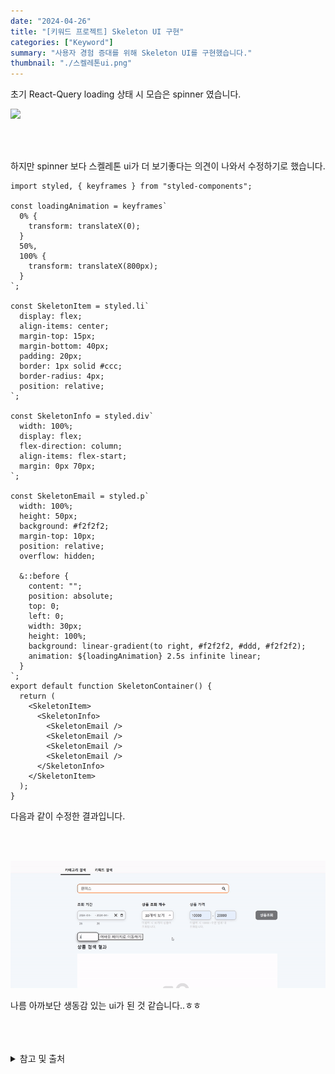 ```yaml
---
date: "2024-04-26"
title: "[키워드 프로젝트] Skeleton UI 구현"
categories: ["Keyword"]
summary: "사용자 경험 증대를 위해 Skeleton UI를 구현했습니다."
thumbnail: "./스켈레톤ui.png"
---
```


초기 React-Query loading 상태 시 모습은 spinner 였습니다.

![](https://velog.velcdn.com/images/dogmnil2007/post/c55d3353-ed88-4e26-a909-4f65ef736591/image.gif)

<br>
<br>

하지만 spinner 보다 스켈레톤 ui가 더 보기좋다는 의견이 나와서 수정하기로 했습니다.

```tsx
import styled, { keyframes } from "styled-components";

const loadingAnimation = keyframes`
  0% {
    transform: translateX(0);
  }
  50%,
  100% {
    transform: translateX(800px);
  }
`;

const SkeletonItem = styled.li`
  display: flex;
  align-items: center;
  margin-top: 15px;
  margin-bottom: 40px;
  padding: 20px;
  border: 1px solid #ccc;
  border-radius: 4px;
  position: relative;
`;

const SkeletonInfo = styled.div`
  width: 100%;
  display: flex;
  flex-direction: column;
  align-items: flex-start;
  margin: 0px 70px;
`;

const SkeletonEmail = styled.p`
  width: 100%;
  height: 50px;
  background: #f2f2f2;
  margin-top: 10px;
  position: relative;
  overflow: hidden;

  &::before {
    content: "";
    position: absolute;
    top: 0;
    left: 0;
    width: 30px;
    height: 100%;
    background: linear-gradient(to right, #f2f2f2, #ddd, #f2f2f2);
    animation: ${loadingAnimation} 2.5s infinite linear;
  }
`;
export default function SkeletonContainer() {
  return (
    <SkeletonItem>
      <SkeletonInfo>
        <SkeletonEmail />
        <SkeletonEmail />
        <SkeletonEmail />
        <SkeletonEmail />
      </SkeletonInfo>
    </SkeletonItem>
  );
}
```

다음과 같이 수정한 결과입니다.

<br>
<br>

![스켈레톤ui구현영상](스켈레톤ui구현영상.gif)

 나름 아까보단 생동감 있는 ui가 된 것 같습니다..ㅎㅎ



<br>
<br>
<br>

<details>

<summary>참고 및 출처</summary>

<div markdown="1">

https://developer.mozilla.org/ko/docs/Web/CSS/gradient/linear-gradient

https://ui.toast.com/weekly-pick/ko_20201110

</div>

</details>
